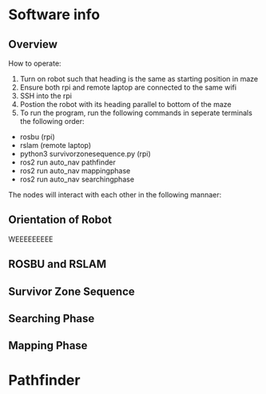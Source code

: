 # Software info
## Overview
How to operate:
1. Turn on robot such that heading is the same as starting position in maze
2. Ensure both rpi and remote laptop are connected to the same wifi
3. SSH into the rpi
4. Postion the robot with its heading parallel to bottom of the maze
5. To run the program, run the following commands in seperate terminals the following order:
- rosbu (rpi)
- rslam (remote laptop)
- python3 survivorzonesequence.py (rpi)
- ros2 run auto_nav pathfinder
- ros2 run auto_nav mappingphase
- ros2 run auto_nav searchingphase

The nodes will interact with each other in the following mannaer:


## Orientation of Robot
WEEEEEEEEE

## ROSBU and RSLAM

## Survivor Zone Sequence

## Searching Phase

## Mapping Phase

# Pathfinder
